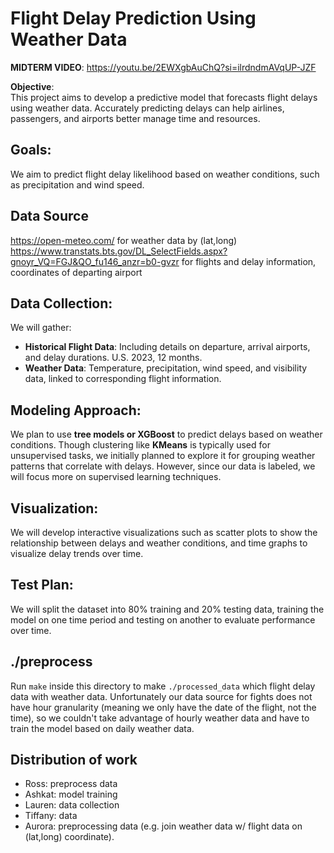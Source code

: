 # Flight Delay Prediction Using Weather Data


**MIDTERM VIDEO**: https://youtu.be/2EWXgbAuChQ?si=ilrdndmAVqUP-JZF

**Objective**:  
This project aims to develop a predictive model that forecasts flight delays
using weather data. Accurately predicting delays can help airlines, passengers,
and airports better manage time and resources.

## Goals:
We aim to predict flight delay likelihood based on weather conditions, such as
precipitation and wind speed.

## Data Source
https://open-meteo.com/ for weather data by (lat,long)
https://www.transtats.bts.gov/DL_SelectFields.aspx?gnoyr_VQ=FGJ&QO_fu146_anzr=b0-gvzr
for flights and delay information, coordinates of departing airport


## Data Collection:
We will gather:
- **Historical Flight Data**: Including details on departure, arrival airports,
  and delay durations. U.S. 2023, 12 months.
- **Weather Data**: Temperature, precipitation, wind speed, and visibility data,
  linked to corresponding flight information.

## Modeling Approach:
We plan to use **tree models or XGBoost** to predict delays based on weather
conditions. Though clustering like **KMeans** is typically used for unsupervised
tasks, we initially planned to explore it for grouping weather patterns that
correlate with delays. However, since our data is labeled, we will focus more on
supervised learning techniques.

## Visualization:
We will develop interactive visualizations such as scatter plots to show the
relationship between delays and weather conditions, and time graphs to visualize
delay trends over time.

## Test Plan:
We will split the dataset into 80% training and 20% testing data, training the
model on one time period and testing on another to evaluate performance over
time.

## ./preprocess

Run `make` inside this directory to make `./processed_data` which flight delay
data with weather data. Unfortunately our data source for fights does not have
hour granularity (meaning we only have the date of the flight, not the time), so
we couldn't take advantage of hourly weather data and have to train the model
based on daily weather data.

## Distribution of work
  * Ross: preprocess data
  * Ashkat: model training
  * Lauren: data collection
  * Tiffany: data
  * Aurora: preprocessing data (e.g. join weather data w/ flight data on
    (lat,long) coordinate).

